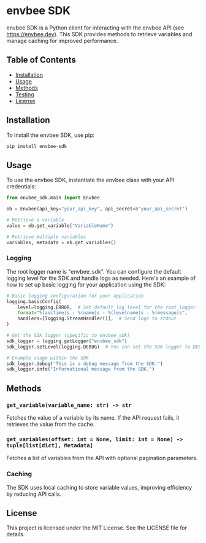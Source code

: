 # envbee SDK

envbee SDK is a Python client for interacting with the envbee API (see https://envbee.dev). This SDK provides methods to retrieve variables and manage caching for improved performance.

## Table of Contents

- [Installation](#installation)
- [Usage](#usage)
- [Methods](#methods)
- [Testing](#testing)
- [License](#license)

## Installation

To install the envbee SDK, use pip:

```bash
pip install envbee-sdk
```

## Usage

To use the envbee SDK, instantiate the envbee class with your API credentials:

```python
from envbee_sdk.main import Envbee

eb = Envbee(api_key="your_api_key", api_secret=b"your_api_secret")

# Retrieve a variable
value = eb.get_variable("VariableName")

# Retrieve multiple variables
variables, metadata = eb.get_variables()
```

### Logging

The root logger name is "envbee_sdk". You can configure the default logging level for the SDK and handle logs as needed. Here's an example of how to set up basic logging for your application using the SDK:

```python
# Basic logging configuration for your application
logging.basicConfig(
    level=logging.ERROR,  # Set default log level for the root logger
    format="%(asctime)s - %(name)s - %(levelname)s - %(message)s",
    handlers=[logging.StreamHandler()],  # Send logs to stdout
)

# Get the SDK logger (specific to envbee_sdk)
sdk_logger = logging.getLogger("envbee_sdk")
sdk_logger.setLevel(logging.DEBUG)  # You can set the SDK logger to DEBUG for detailed logs

# Example usage within the SDK
sdk_logger.debug("This is a debug message from the SDK.")
sdk_logger.info("Informational message from the SDK.")
```

## Methods

### `get_variable(variable_name: str) -> str`

Fetches the value of a variable by its name. If the API request fails, it retrieves the value from the cache.

### `get_variables(offset: int = None, limit: int = None) -> tuple[list[dict], Metadata]`

Fetches a list of variables from the API with optional pagination parameters.

### Caching

The SDK uses local caching to store variable values, improving efficiency by reducing API calls.

## License

This project is licensed under the MIT License. See the LICENSE file for details.
